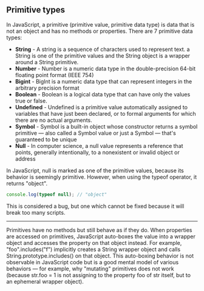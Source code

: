 ## Primitive types

In JavaScript, a primitive (primitive value, primitive data type) is data that is not an object and has no methods or properties. 
There are 7 primitive data types:

- **String** - A string is a sequence of characters used to represent text. a String is one of the primitive values and the String object is a wrapper around a String primitive.
- **Number** - Number is a numeric data type in the double-precision 64-bit floating point format (IEEE 754)
- **Bigint** - BigInt is a numeric data type that can represent integers in the arbitrary precision format
- **Boolean** -  Boolean is a logical data type that can have only the values true or false.
- **Undefined** - Undefined is a primitive value automatically assigned to variables that have just been declared, or to formal arguments for which there are no actual arguments.
- **Symbol** - Symbol is a built-in object whose constructor returns a symbol primitive — also called a Symbol value or just a Symbol — that's guaranteed to be unique
- **Null** - In computer science, a null value represents a reference that points, generally intentionally, to a nonexistent or invalid object or address
    
In JavaScript, null is marked as one of the primitive values, because its behavior is seemingly primitive. However, when using the typeof operator, it returns "object".

```js
console.log(typeof null); // "object"
```

This is considered a bug, but one which cannot be fixed because it will break too many scripts.

---

Primitives have no methods but still behave as if they do. When properties are accessed on primitives, JavaScript auto-boxes the value into a wrapper object and accesses the property on that object instead. For example, "foo".includes("f") implicitly creates a String wrapper object and calls String.prototype.includes() on that object. This auto-boxing behavior is not observable in JavaScript code but is a good mental model of various behaviors — for example, why "mutating" primitives does not work (because str.foo = 1 is not assigning to the property foo of str itself, but to an ephemeral wrapper object).